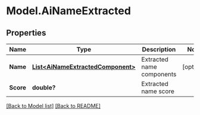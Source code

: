 # Model.AiNameExtracted
## Properties
Name | Type | Description | Notes
------------ | ------------- | ------------- | -------------
**Name** | [**List&lt;AiNameExtractedComponent&gt;**](AiNameExtractedComponent.md) | Extracted name components              | [optional] 
**Score** | **double?** | Extracted name score              | 



[[Back to Model list]](Models.doc) [[Back to README]](README.md)


